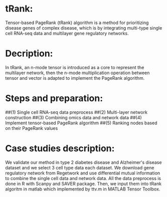 # tRank:
Tensor-based PageRank (tRank) algorithm is a method for prioritizing disease genes of complex disease, which is by integrating multi-type single cell RNA-seq data and multilayer gene regulatory networks.
# Decription:
In tRank, an n-mode tensor is introduced as a core to represent the multilayer network, then the n-mode multiplication operation between tensor and vector is adapted to implement the PageRank algorithm.
# Steps and preparation:
##(1) Single cell RNA-seq data preprocess
##(2) Multi-layer network construction
##(3) Combining omics data and network data
##(4) Implement tensor-based PageRank algorithm
##(5) Ranking nodes based on their PageRank values
# Case studies description:
We validate our method in type 2 diabetes disease and Alzheimer's disease dataset and we select 3 cell type data each dataset. We download gene regulatory network from Regetwork and use differential mutual information to combine the single cell data and network data. All the data preprocess is done in R with Scanpy and SAVER package. Then, we input them into tRank algoritm in matlab which implemented by ttv.m in MATLAB Tensor Toolbox.
